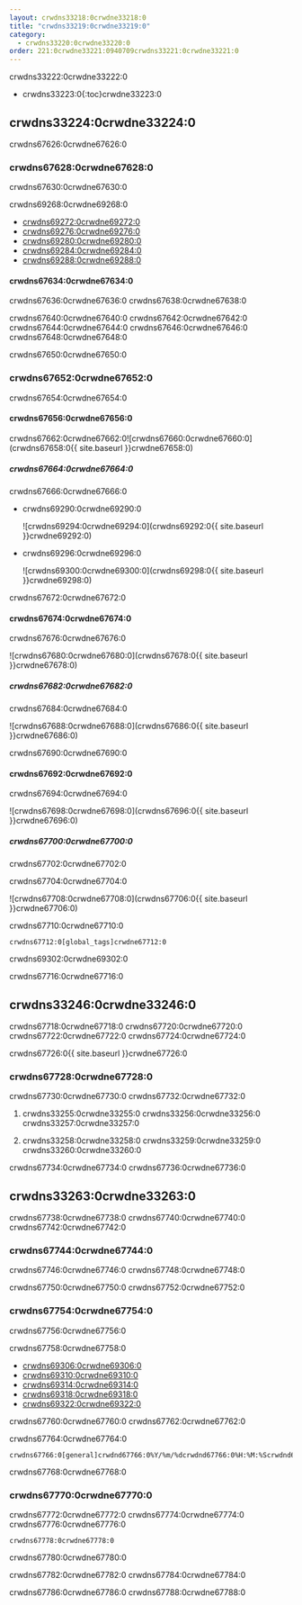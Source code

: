 ```yaml
---
layout: crwdns33218:0crwdne33218:0
title: "crwdns33219:0crwdne33219:0"
category:
  - crwdns33220:0crwdne33220:0
order: 221:0crwdne33221:0940709crwdns33221:0crwdne33221:0
---
```

crwdns33222:0crwdne33222:0

* crwdns33223:0{:toc}crwdne33223:0

## crwdns33224:0crwdne33224:0

crwdns67626:0crwdne67626:0

### crwdns67628:0crwdne67628:0

crwdns67630:0crwdne67630:0

crwdns69268:0crwdne69268:0

* [crwdns69272:0crwdne69272:0](crwdns69270:0crwdne69270:0)
* [crwdns69276:0crwdne69276:0](crwdns69274:0crwdne69274:0)
* [crwdns69280:0crwdne69280:0](crwdns69278:0crwdne69278:0)
* [crwdns69284:0crwdne69284:0](crwdns69282:0crwdne69282:0)
* [crwdns69288:0crwdne69288:0](crwdns69286:0crwdne69286:0)

#### crwdns67634:0crwdne67634:0

crwdns67636:0crwdne67636:0 crwdns67638:0crwdne67638:0

crwdns67640:0crwdne67640:0 crwdns67642:0crwdne67642:0 crwdns67644:0crwdne67644:0 crwdns67646:0crwdne67646:0 crwdns67648:0crwdne67648:0

crwdns67650:0crwdne67650:0

### crwdns67652:0crwdne67652:0

crwdns67654:0crwdne67654:0

#### crwdns67656:0crwdne67656:0

crwdns67662:0crwdne67662:0![crwdns67660:0crwdne67660:0](crwdns67658:0{{ site.baseurl }}crwdne67658:0)

##### crwdns67664:0crwdne67664:0

crwdns67666:0crwdne67666:0

* crwdns69290:0crwdne69290:0
    
    ![crwdns69294:0crwdne69294:0](crwdns69292:0{{ site.baseurl }}crwdne69292:0)

* crwdns69296:0crwdne69296:0
    
    ![crwdns69300:0crwdne69300:0](crwdns69298:0{{ site.baseurl }}crwdne69298:0)

crwdns67672:0crwdne67672:0

#### crwdns67674:0crwdne67674:0

crwdns67676:0crwdne67676:0

![crwdns67680:0crwdne67680:0](crwdns67678:0{{ site.baseurl }}crwdne67678:0)

##### crwdns67682:0crwdne67682:0

crwdns67684:0crwdne67684:0

![crwdns67688:0crwdne67688:0](crwdns67686:0{{ site.baseurl }}crwdne67686:0)

crwdns67690:0crwdne67690:0

#### crwdns67692:0crwdne67692:0

crwdns67694:0crwdne67694:0

![crwdns67698:0crwdne67698:0](crwdns67696:0{{ site.baseurl }}crwdne67696:0)

##### crwdns67700:0crwdne67700:0

crwdns67702:0crwdne67702:0

crwdns67704:0crwdne67704:0

![crwdns67708:0crwdne67708:0](crwdns67706:0{{ site.baseurl }}crwdne67706:0)

crwdns67710:0crwdne67710:0

    crwdns67712:0[global_tags]crwdne67712:0
    

crwdns69302:0crwdne69302:0

crwdns67716:0crwdne67716:0

## crwdns33246:0crwdne33246:0

crwdns67718:0crwdne67718:0 crwdns67720:0crwdne67720:0 crwdns67722:0crwdne67722:0 crwdns67724:0crwdne67724:0

crwdns67726:0{{ site.baseurl }}crwdne67726:0

### crwdns67728:0crwdne67728:0

crwdns67730:0crwdne67730:0 crwdns67732:0crwdne67732:0

1. crwdns33255:0crwdne33255:0 crwdns33256:0crwdne33256:0 crwdns33257:0crwdne33257:0

2. crwdns33258:0crwdne33258:0 crwdns33259:0crwdne33259:0 crwdns33260:0crwdne33260:0

crwdns67734:0crwdne67734:0 crwdns67736:0crwdne67736:0

## crwdns33263:0crwdne33263:0

crwdns67738:0crwdne67738:0 crwdns67740:0crwdne67740:0 crwdns67742:0crwdne67742:0

### crwdns67744:0crwdne67744:0

crwdns67746:0crwdne67746:0 crwdns67748:0crwdne67748:0

crwdns67750:0crwdne67750:0 crwdns67752:0crwdne67752:0

### crwdns67754:0crwdne67754:0

crwdns67756:0crwdne67756:0

crwdns67758:0crwdne67758:0

* [crwdns69306:0crwdne69306:0](crwdns69304:0crwdne69304:0)
* [crwdns69310:0crwdne69310:0](crwdns69308:0crwdne69308:0)
* [crwdns69314:0crwdne69314:0](crwdns69312:0crwdne69312:0)
* [crwdns69318:0crwdne69318:0](crwdns69316:0crwdne69316:0)
* [crwdns69322:0crwdne69322:0](crwdns69320:0crwdne69320:0)

crwdns67760:0crwdne67760:0 crwdns67762:0crwdne67762:0

crwdns67764:0crwdne67764:0

    crwdns67766:0[general]crwdnd67766:0%Y/%m/%dcrwdnd67766:0%H:%M:%Scrwdnd67766:0{instance_id}crwdne67766:0
    

crwdns67768:0crwdne67768:0

### crwdns67770:0crwdne67770:0

crwdns67772:0crwdne67772:0 crwdns67774:0crwdne67774:0 crwdns67776:0crwdne67776:0

    crwdns67778:0crwdne67778:0
    

crwdns67780:0crwdne67780:0

crwdns67782:0crwdne67782:0 crwdns67784:0crwdne67784:0

crwdns67786:0crwdne67786:0 crwdns67788:0crwdne67788:0

<!---## Health Monitoring Metrics

CloudWatch integration enables the following custom metrics for health monitoring:

 * `ContainersReserved` gives you a view of usage over time for capacity planning and budget estimation.
 * `ContainersLeaked` should be 0 or close to 0, an increase indicates a potential infrastructure issue.
 * `ContainersAvailable` is used for Auto Scaling.  If the value is too high, consider shutting some machines down, if the value is too low, consider starting up machines.

 * `circle.run-queue.builds` and `circle.run-queue.containers` expresses the degree to which the system is under-provisioned  and number of queued builds that are not running.  Ideally, the ASG will account for this as well.  Values that are too high may indicate an outage or incident.

 * `circle.state.running-builds` provides a general insight into current usage.

 * Note that `circle.state.num-masters` includes the web server host in the Services machine that does **not** run any builds.  That means the following:
   * If the value is 0, there is an outage or system is in maintenance.  Risk of dropping some github hooks.
   * If the value is 1, there are no Builders, so web traffic and GitHub hooks are accepted, but not run.
   * If the value is 1 + n, there are n builders running and visible to the system. If this is less than the total number of builders launched through AWS, your builders are most likely not launching correctly. If builds are queueing, but this number says you have builders available to the system, you may need to launch more builders.
--->